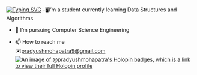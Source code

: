  [![Typing SVG](https://readme-typing-svg.demolab.com?font=bold&pause=1000&color=F7EBE7&random=false&width=435&lines=Hello+!+I+am+Pradyush+Mohapatra)](https://git.io/typing-svg)
-🖥️I’m a student currently learning Data Structures and Algorithms
- 🌱 I’m pursuing Computer Science Engineering
<!--- 💞️ I’m looking to collaborate on ...-->
- 📫 How to reach me <br>
      ✉️pradyushmohapatra9@gmail.com
[![An image of @pradyushmohapatra's Holopin badges, which is a link to view their full Holopin profile](https://holopin.me/pradyushmohapatra)](https://holopin.io/@pradyushmohapatra)
<!---
Pradyushmohapatra/Pradyushmohapatra is a ✨ special ✨ repository because its `README.md` (this file) appears on your GitHub profile.
You can click the Preview link to take a look at your changes.
--->
